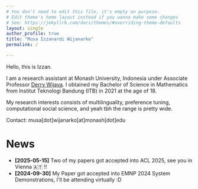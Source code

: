 ```yaml
---
# You don't need to edit this file, it's empty on purpose.
# Edit theme's home layout instead if you wanna make some changes
# See: https://jekyllrb.com/docs/themes/#overriding-theme-defaults
layout: single
author_profile: true
title: "Musa Izzanardi Wijanarko"
permalink: /

---
```

Hello, this is Izzan.

I am a research assistant at Monash University, Indonesia under Associate Professor [Derry Wijaya](https://www.monash.edu/indonesia/about/academic-staff/derry-wijaya). I obtained my Bachelor of Science in Mathematics from Institut Teknologi Bandung (ITB) in 2021 at the age of 18.

My research interests consists of multilinguality, preference tuning, computational social science, and yeah tbh the range is pretty wide.

Contact: musa[dot]wijanarko[at]monash[dot]edu

# News
- **[2025-05-15]** Two of my papers got accepted into ACL 2025, see you in Vienna 🇦🇹 !!
- **[2024-09-30]** My Paper got accepted into EMNP 2024 System Demonstrations, I'll be attending virtually :D
